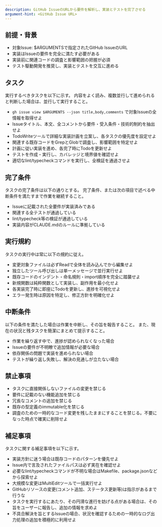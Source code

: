 ```yaml
---
description: GitHub IssueのURLから要件を解析し、実装とテストを完了させる
argument-hint: <GitHub Issue URL>
---
```


## 前提・背景

- 対象Issue: $ARGUMENTSで指定されたGitHub IssueのURL
- 実装はIssueの要件を完全に満たす必要がある
- 実装前に関連コードの調査と影響範囲の把握が必須
- テスト駆動開発を推奨し、実装とテストを交互に進める

## タスク

実行するべきタスクを以下に示す。
内容をよく読み、複数並行して進められると判断した場合は、並行して実行すること。

- `gh issue view $ARGUMENTS --json title,body,comments` で対象Issueの全情報を取得せよ
- Issueタイトル、本文、全コメントから要件・受入条件・技術的制約を抽出せよ
- TodoWriteツールで詳細な実装計画を立案し、各タスクの優先度を設定せよ
- 関連する既存コードをGrepとGlobで調査し、影響範囲を特定せよ
- 計画に従い実装を進め、各完了時にTodoを更新せよ
- テストを作成・実行し、カバレッジと境界値を確認せよ
- 適切なlint/typecheckコマンドを実行し、全検証を通過させよ

## 完了条件

タスクの完了条件は以下の通りとする。
完了条件、または次の項目で述べる中断条件を満たすまで作業を継続すること。

- Issueに記載された全要件が実装済みである
- 関連する全テストが通過している
- lint/typecheck等の検証が通過している
- 実装内容がCLAUDE.mdのルールに準拠している

## 実行規約

タスクの実行中は常に以下の規約に従え。

- 変更対象ファイルは必ずReadで全体を読み込んでから編集せよ
- 独立したツール呼び出しは単一メッセージで並行実行せよ
- 既存コードのインデント・命名規則・import順序を完全に踏襲せよ
- 新規関数は純粋関数として実装し、副作用を最小化せよ
- 各実装完了時に即座にTodoを更新し、進捗を可視化せよ
- エラー発生時は原因を特定し、修正方針を明確化せよ

## 中断条件

以下の条件を満たした場合は作業を中断し、その旨を報告すること。
また、現在の状況と残タスクを簡潔にまとめて提示すること。

- 作業を繰り返す中で、進捗が認められなくなった場合
- Issueの要件が不明瞭で追加情報が必要な場合
- 依存関係の問題で実装を進められない場合
- テストが繰り返し失敗し、解決の見通しが立たない場合

## 禁止事項

- タスクに直接関係しないファイルの変更を禁じる
- 要件に記載のない機能追加を禁じる
- 冗長なコメントの追加を禁じる
- 既存の型定義のimmutable化を禁じる
- 調査のための一時的なコード変更を残したままにすることを禁じる。不要になった時点で確実に削除せよ

## 補足事項

タスクに関する補足事項を以下に示す。

- 実装方針に迷う場合は既存コードのパターンを優先せよ
- Issue内で言及されたファイルパスは必ず実在を確認せよ
- 必要なlint/typecheckコマンドが不明な場合はMakefile、package.jsonなどから探索せよ
- 大規模な変更はMultiEditツールで一括実行せよ
- GitHubリソースの変更(コメント追加、ステータス更新等)は指示があるまで行うな
- タスクを実行するにあたり、その円滑な進行を妨げる点がある場合は、その旨をユーザーに報告し、追加の情報を求めよ
- 不具合解決を旨とするIssueの場合、状況を確認するための一時的なログ出力処理の追加を積極的に利用せよ
